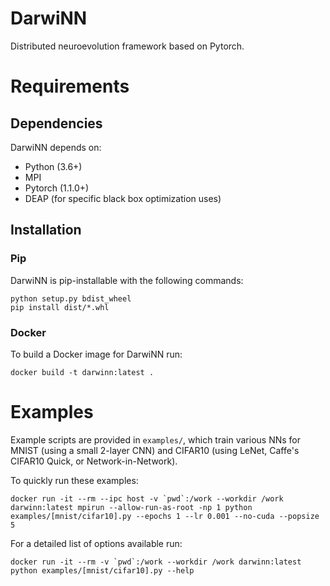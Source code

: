 # DarwiNN
Distributed neuroevolution framework based on Pytorch.

# Requirements

## Dependencies

DarwiNN depends on:
* Python (3.6+)
* MPI
* Pytorch (1.1.0+)
* DEAP (for specific black box optimization uses)

## Installation

### Pip
DarwiNN is pip-installable with the following commands:

```
python setup.py bdist_wheel
pip install dist/*.whl
```

### Docker

To build a Docker image for DarwiNN run:

`docker build -t darwinn:latest .`

# Examples

Example scripts are provided in `examples/`, which train various NNs for MNIST (using a small 2-layer CNN) and CIFAR10 (using LeNet, Caffe's CIFAR10 Quick, or Network-in-Network). 

To quickly run these examples:

```
docker run -it --rm --ipc host -v `pwd`:/work --workdir /work darwinn:latest mpirun --allow-run-as-root -np 1 python examples/[mnist/cifar10].py --epochs 1 --lr 0.001 --no-cuda --popsize 5
```

For a detailed list of options available run:

```
docker run -it --rm -v `pwd`:/work --workdir /work darwinn:latest python examples/[mnist/cifar10].py --help
```
